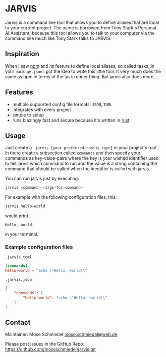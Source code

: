 # JARVIS

Jarvis is a command line tool that allows you to define aliases that are
local to your current project. The name is borrowed from Tony Stark's
Personal AI Assistant, because this tool allows you to talk to your
computer via the command line much like Tony Stark talks to JARVIS.

## Inspiration
When I saw [npm](https://npmjs.com) and its feature to define local
aliases, so called tasks, in your `package.json` I got the idea to write
this little tool. It very much does the same as npm in terms of the
task runner thing. But jarvis also does more...

## Features
* multiple supported config file formats: `JSON`, `TOML`
* integrates with every project
* simple to setup
* runs blazingly fast and secure because it's written in
[rust](https://rust-lang.org)

## Usage
Just create a `.jarvis.{your-preffered-config-type}` in your project's
root. In there create a subsection called `commands` and then specify
your commands as key-value-pairs where the key is your wished identifier
used to tell jarvis which command to run and the value is a string
containing the command that should be called when the identifier is
called with jarvis.

You can run jarvis just by executing:
```sh
jarvis <command> <args-for-command>
```
For example with the following configuration files, this:
```sh
jarvis hello-world
```
would print
```
Hello, world!
```
in your terminal.

### Example configuration files

`.jarvis.toml`
```toml
[commands]
hello-world = "echo \"Hello, world!\"
```

`.jarvis.json`
```json
{
	"commands": {
		"hello-world": "echo \"Hello, world!\"
	}
}
```

## Contact
Maintainer: Mose Schmiedel <mose.schmiedel@web.de>

Please post Issues in the GitHub Repo:
https://github.com/moseschmiedel/jarvis.git
